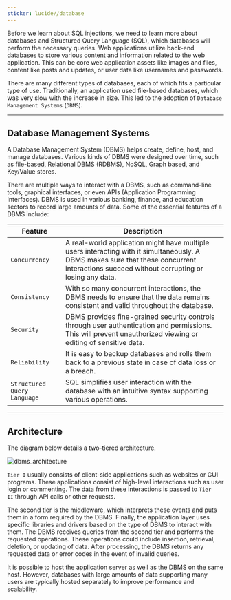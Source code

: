 ```yaml
---
sticker: lucide//database
---
```

Before we learn about SQL injections, we need to learn more about databases and Structured Query Language (SQL), which databases will perform the necessary queries. Web applications utilize back-end databases to store various content and information related to the web application. This can be core web application assets like images and files, content like posts and updates, or user data like usernames and passwords.

There are many different types of databases, each of which fits a particular type of use. Traditionally, an application used file-based databases, which was very slow with the increase in size. This led to the adoption of `Database Management Systems` (`DBMS`).

---

## Database Management Systems

A Database Management System (DBMS) helps create, define, host, and manage databases. Various kinds of DBMS were designed over time, such as file-based, Relational DBMS (RDBMS), NoSQL, Graph based, and Key/Value stores.

There are multiple ways to interact with a DBMS, such as command-line tools, graphical interfaces, or even APIs (Application Programming Interfaces). DBMS is used in various banking, finance, and education sectors to record large amounts of data. Some of the essential features of a DBMS include:

| **Feature**                 | **Description**                                                                                                                                                                            |
| --------------------------- | ------------------------------------------------------------------------------------------------------------------------------------------------------------------------------------------ |
| `Concurrency`               | A real-world application might have multiple users interacting with it simultaneously. A DBMS makes sure that these concurrent interactions succeed without corrupting or losing any data. |
| `Consistency`               | With so many concurrent interactions, the DBMS needs to ensure that the data remains consistent and valid throughout the database.                                                         |
| `Security`                  | DBMS provides fine-grained security controls through user authentication and permissions. This will prevent unauthorized viewing or editing of sensitive data.                             |
| `Reliability`               | It is easy to backup databases and rolls them back to a previous state in case of data loss or a breach.                                                                                   |
| `Structured Query Language` | SQL simplifies user interaction with the database with an intuitive syntax supporting various operations.                                                                                  |

---

## Architecture

The diagram below details a two-tiered architecture.

![dbms_architecture](https://academy.hackthebox.com/storage/modules/33/db_2.png)

`Tier I` usually consists of client-side applications such as websites or GUI programs. These applications consist of high-level interactions such as user login or commenting. The data from these interactions is passed to `Tier II` through API calls or other requests.

The second tier is the middleware, which interprets these events and puts them in a form required by the DBMS. Finally, the application layer uses specific libraries and drivers based on the type of DBMS to interact with them. The DBMS receives queries from the second tier and performs the requested operations. These operations could include insertion, retrieval, deletion, or updating of data. After processing, the DBMS returns any requested data or error codes in the event of invalid queries.

It is possible to host the application server as well as the DBMS on the same host. However, databases with large amounts of data supporting many users are typically hosted separately to improve performance and scalability.
